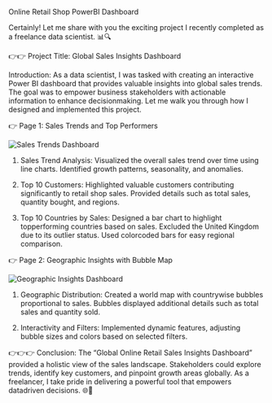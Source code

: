  Online Retail Shop PowerBI Dashboard

Certainly! Let me share with you the exciting project I recently completed as a freelance data scientist. 📊🔍

👉👉 Project Title: Global Sales Insights Dashboard

 Introduction:
As a data scientist, I was tasked with creating an interactive Power BI dashboard that provides valuable insights into global sales trends. The goal was to empower business stakeholders with actionable information to enhance decisionmaking. Let me walk you through how I designed and implemented this project.


👉 Page 1: Sales Trends and Top Performers

![Sales Trends Dashboard](https://blogger.googleusercontent.com/img/b/R29vZ2xl/AVvXsEhfb7xB7QwEhk8uVcsZyIVlYfcVeGR9lrGRSgDz7shRpZI94weNfenqDEuzYIKX8ZgFXkhTdwdjw9TX123qABfevTKIB_bDNP8rz34_kOcTZEge5q9C9Txnaionsb_sf2vK95zSCQAC981meJMsjLypxINZyB7CKjfVM0lloIpashIKRljuijPQpndC/s4150/Untitled_page0001.jpg)

1. Sales Trend Analysis:
    Visualized the overall sales trend over time using line charts.
    Identified growth patterns, seasonality, and anomalies.

2. Top 10 Customers:
    Highlighted valuable customers contributing significantly to retail shop sales.
    Provided details such as total sales, quantity bought, and regions.

3. Top 10 Countries by Sales:
    Designed a bar chart to highlight topperforming countries based on sales.
    Excluded the United Kingdom due to its outlier status.
    Used colorcoded bars for easy regional comparison.



👉 Page 2: Geographic Insights with Bubble Map

![Geographic Insights Dashboard](https://blogger.googleusercontent.com/img/b/R29vZ2xl/AVvXsEifAJwA5yZ4ZJNwrlYqdKchTFC6_qHZXRiZPmVUkhDQupZ1KmXE30l2d97bud2g00cl5gQgaizJWOYYeW6BpjCCbGeHywcP1cL4biOR2XG0DPgdR7YGdz4ugeeEkgZqxQFKmrGMtS0A8pbJ6zYjXcZKUTOdMMqj521n3N9x6coARzFpZ4R2piBYLt3ga/s4150/Untitled_page0002.jpg)

1. Geographic Distribution:
    Created a world map with countrywise bubbles proportional to sales.
    Bubbles displayed additional details such as total sales and quantity sold.

2. Interactivity and Filters:
    Implemented dynamic features, adjusting bubble sizes and colors based on selected filters.



👉👉👉 Conclusion:
The “Global Online Retail Sales Insights Dashboard” provided a holistic view of the sales landscape. Stakeholders could explore trends, identify key customers, and pinpoint growth areas globally. As a freelancer, I take pride in delivering a powerful tool that empowers datadriven decisions. 🌐💼
